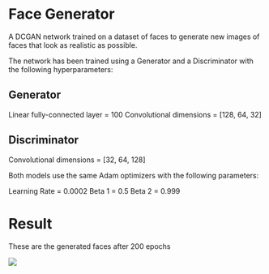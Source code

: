 # Face Generator
A DCGAN network trained on a dataset of faces to generate new images of faces that look as realistic as possible.

The network has been trained using a Generator and a Discriminator with the following hyperparameters:

## Generator
Linear fully-connected layer = 100
Convolutional dimensions = [128, 64, 32]

## Discriminator
Convolutional dimensions = [32, 64, 128]

Both models use the same Adam optimizers with the following parameters:

Learning Rate = 0.0002
Beta 1 = 0.5
Beta 2 = 0.999

# Result

These are the generated faces after 200 epochs

![](https://i.postimg.cc/1XXcQx1r/generated-faces.jpg)
